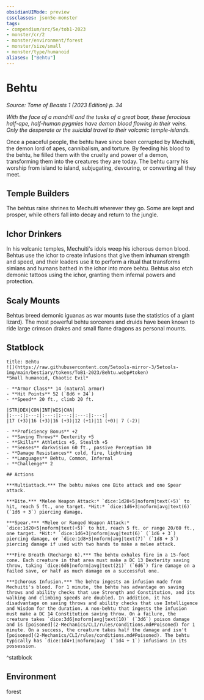 ```yaml
---
obsidianUIMode: preview
cssclasses: json5e-monster
tags:
- compendium/src/5e/tob1-2023
- monster/cr/2
- monster/environment/forest
- monster/size/small
- monster/type/humanoid
aliases: ["Behtu"]
---
```

# Behtu
*Source: Tome of Beasts 1 (2023 Edition) p. 34*  

*With the face of a mandrill and the tusks of a great boar, these ferocious half-ape, half-human pygmies have demon blood flowing in their veins. Only the desperate or the suicidal travel to their volcanic temple-islands.*

Once a peaceful people, the behtu have since been corrupted by Mechuiti, the demon lord of apes, cannibalism, and torture. By feeding his blood to the behtu, he filled them with the cruelty and power of a demon, transforming them into the creatures they are today. The behtu carry his worship from island to island, subjugating, devouring, or converting all they meet.

## Temple Builders

The behtus raise shrines to Mechuiti wherever they go. Some are kept and prosper, while others fall into decay and return to the jungle.

## Ichor Drinkers

In his volcanic temples, Mechuiti's idols weep his ichorous demon blood. Behtus use the ichor to create infusions that give them inhuman strength and speed, and their leaders use it to perform a ritual that transforms simians and humans bathed in the ichor into more behtu. Behtus also etch demonic tattoos using the ichor, granting them infernal powers and protection.

## Scaly Mounts

Behtus breed demonic iguanas as war mounts (use the statistics of a giant lizard). The most powerful behtu sorcerers and druids have been known to ride large crimson drakes and small flame dragons as personal mounts.

## Statblock

```ad-statblock
title: Behtu
![](https://raw.githubusercontent.com/5etools-mirror-3/5etools-img/main/bestiary/tokens/ToB1-2023/Behtu.webp#token)
*Small humanoid, Chaotic Evil*

- **Armor Class** 14 (natural armor)
- **Hit Points** 52 (`8d6 + 24`)
- **Speed** 20 ft., climb 20 ft.

|STR|DEX|CON|INT|WIS|CHA|
|:---:|:---:|:---:|:---:|:---:|:---:|
|17 (+3)|16 (+3)|16 (+3)|12 (+1)|11 (+0)| 7 (-2)|

- **Proficiency Bonus** +2
- **Saving Throws** Dexterity +5
- **Skills** Athletics +5, Stealth +5
- **Senses** darkvision 60 ft., passive Perception 10
- **Damage Resistances** cold, fire, lightning
- **Languages** Behtu, Common, Infernal
- **Challenge** 2

## Actions

***Multiattack.*** The behtu makes one Bite attack and one Spear attack.

***Bite.*** *Melee Weapon Attack:* `dice:1d20+5|noform|text(+5)` to hit, reach 5 ft., one target. *Hit:* `dice:1d6+3|noform|avg|text(6)` (`1d6 + 3`) piercing damage.

***Spear.*** *Melee or Ranged Weapon Attack:* `dice:1d20+5|noform|text(+5)` to hit, reach 5 ft. or range 20/60 ft., one target. *Hit:* `dice:1d6+3|noform|avg|text(6)` (`1d6 + 3`) piercing damage, or `dice:1d8+3|noform|avg|text(7)` (`1d8 + 3`) piercing damage if used with two hands to make a melee attack.

***Fire Breath (Recharge 6).*** The behtu exhales fire in a 15-foot cone. Each creature in that area must make a DC 13 Dexterity saving throw, taking `dice:6d6|noform|avg|text(21)` (`6d6`) fire damage on a failed save, or half as much damage on a successful one.

***Ichorous Infusion.*** The behtu ingests an infusion made from Mechuiti's blood. For 1 minute, the behtu has advantage on saving throws and ability checks that use Strength and Constitution, and its walking and climbing speeds are doubled. In addition, it has disadvantage on saving throws and ability checks that use Intelligence and Wisdom for the duration. A non-behtu that ingests the infusion must make a DC 14 Constitution saving throw. On a failure, the creature takes `dice:3d6|noform|avg|text(10)` (`3d6`) poison damage and is [poisoned](2-Mechanics/CLI/rules/conditions.md#Poisoned) for 1 minute. On a success, the creature takes half the damage and isn't [poisoned](2-Mechanics/CLI/rules/conditions.md#Poisoned). The behtu typically has `dice:1d4+1|noform|avg` (`1d4 + 1`) infusions in its possession.
```
^statblock

## Environment

forest